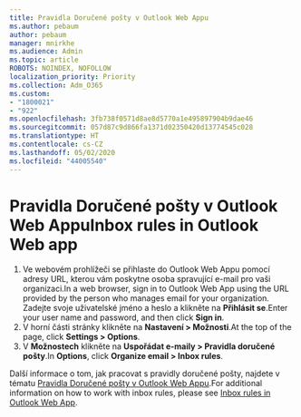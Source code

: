 ```yaml
---
title: Pravidla Doručené pošty v Outlook Web Appu
ms.author: pebaum
author: pebaum
manager: mnirkhe
ms.audience: Admin
ms.topic: article
ROBOTS: NOINDEX, NOFOLLOW
localization_priority: Priority
ms.collection: Adm_O365
ms.custom:
- "1800021"
- "922"
ms.openlocfilehash: 3fb738f0571d8ae8d5770a1e495897904b9dae46
ms.sourcegitcommit: 057d87c9d866fa1371d02350420d13774545c028
ms.translationtype: HT
ms.contentlocale: cs-CZ
ms.lasthandoff: 05/02/2020
ms.locfileid: "44005540"
---
```

# <a name="inbox-rules-in-outlook-web-app"></a><span data-ttu-id="a8f25-102">Pravidla Doručené pošty v Outlook Web Appu</span><span class="sxs-lookup"><span data-stu-id="a8f25-102">Inbox rules in Outlook Web app</span></span>

1. <span data-ttu-id="a8f25-103">Ve webovém prohlížeči se přihlaste do Outlook Web Appu pomocí adresy URL, kterou vám poskytne osoba spravující e-mail pro vaši organizaci.</span><span class="sxs-lookup"><span data-stu-id="a8f25-103">In a web browser, sign in to Outlook Web App using the URL provided by the person who manages email for your organization.</span></span> <span data-ttu-id="a8f25-104">Zadejte svoje uživatelské jméno a heslo a klikněte na **Přihlásit se**.</span><span class="sxs-lookup"><span data-stu-id="a8f25-104">Enter your user name and password, and then click **Sign in**.</span></span>
2. <span data-ttu-id="a8f25-105">V horní části stránky klikněte na **Nastavení > Možnosti**.</span><span class="sxs-lookup"><span data-stu-id="a8f25-105">At the top of the page, click **Settings > Options**.</span></span>
3. <span data-ttu-id="a8f25-106">V **Možnostech** klikněte na **Uspořádat e-maily > Pravidla doručené pošty**.</span><span class="sxs-lookup"><span data-stu-id="a8f25-106">In **Options**, click **Organize email > Inbox rules**.</span></span>

<span data-ttu-id="a8f25-107">Další informace o tom, jak pracovat s pravidly doručené pošty, najdete v tématu [Pravidla Doručené pošty v Outlook Web Appu](https://support.office.com/article/inbox-rules-in-outlook-web-app-edea3d17-00c9-434b-b9b7-26ee8d9f5622).</span><span class="sxs-lookup"><span data-stu-id="a8f25-107">For additional information on how to work with inbox rules, please see [Inbox rules in Outlook Web App](https://support.office.com/article/inbox-rules-in-outlook-web-app-edea3d17-00c9-434b-b9b7-26ee8d9f5622).</span></span>
